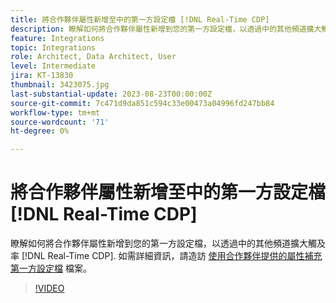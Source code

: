```yaml
---
title: 將合作夥伴屬性新增至中的第一方設定檔 [!DNL Real-Time CDP]
description: 瞭解如何將合作夥伴屬性新增到您的第一方設定檔，以透過中的其他頻道擴大觸及率 [!DNL Real-Time CDP].
feature: Integrations
topic: Integrations
role: Architect, Data Architect, User
level: Intermediate
jira: KT-13830
thumbnail: 3423075.jpg
last-substantial-update: 2023-08-23T00:00:00Z
source-git-commit: 7c471d9da851c594c33e00473a04996fd247bb84
workflow-type: tm+mt
source-wordcount: '71'
ht-degree: 0%

---
```


# 將合作夥伴屬性新增至中的第一方設定檔 [!DNL Real-Time CDP]

瞭解如何將合作夥伴屬性新增到您的第一方設定檔，以透過中的其他頻道擴大觸及率 [!DNL Real-Time CDP]. 如需詳細資訊，請造訪 [使用合作夥伴提供的屬性補充第一方設定檔](https://experienceleague.adobe.com/docs/experience-platform/rtcdp/use-cases/partner-data/supplement-first-party-profiles.html) 檔案。

>[!VIDEO](https://video.tv.adobe.com/v/3423075/?learn=on)
